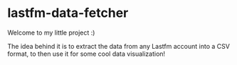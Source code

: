 # lastfm-data-fetcher

Welcome to my little project :)

The idea behind it is to extract the data from any Lastfm account into a CSV format, to then use it for some cool data visualization!
